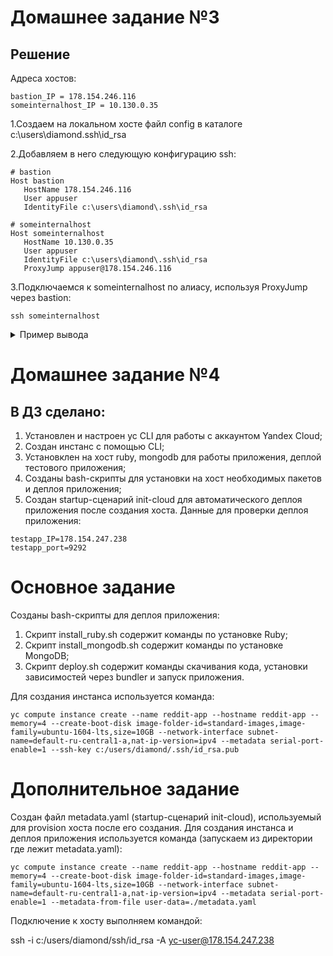 # Домашнее задание №3

## Решение

Адреса хостов:

```shell
bastion_IP = 178.154.246.116
someinternalhost_IP = 10.130.0.35
```

1.Создаем на локальном хосте файл config в каталоге c:\users\diamond\.ssh\id_rsa

2.Добавляем в него следующую конфигурацию ssh:

```shell
# bastion
Host bastion
   HostName 178.154.246.116
   User appuser
   IdentityFile c:\users\diamond\.ssh\id_rsa

# someinternalhost
Host someinternalhost
   HostName 10.130.0.35
   User appuser
   IdentityFile c:\users\diamond\.ssh\id_rsa
   ProxyJump appuser@178.154.246.116
```

3.Подключаемся к someinternalhost по алиасу, используя ProxyJump через bastion:

```shell
ssh someinternalhost
```

<details><summary>Пример вывода</summary>
<p>

```log
$ ssh someinternalhost
Welcome to Ubuntu 16.04.6 LTS (GNU/Linux 4.4.0-142-generic x86_64)

 * Documentation:  https://help.ubuntu.com
 * Management:     https://landscape.canonical.com
 * Support:        https://ubuntu.com/advantage

appuser@someinternalhost:~$

```
</p>
</details>

# Домашнее задание №4

## В ДЗ сделано:

1) Установлен и настроен yc CLI для работы с аккаунтом Yandex Cloud;
2) Создан инстанс с помощью CLI;
3) Установклен на хост ruby, mongodb для работы приложения, деплой тестового приложения;
4) Созданы bash-скрипты для установки на хост необходимых пакетов и деплоя приложения;
5) Создан startup-сценарий init-cloud для автоматического деплоя приложения после создания хоста.
Данные для проверки деплоя приложения:

```shell
testapp_IP=178.154.247.238
testapp_port=9292
```

# Основное задание

Созданы bash-скрипты для деплоя приложения:

1) Скрипт install_ruby.sh содержит команды по установке Ruby;
2) Скрипт install_mongodb.sh содержит команды по установке MongoDB;
3) Скрипт deploy.sh содержит команды скачивания кода, установки зависимостей через bundler и запуск приложения.

Для создания инстанса используется команда:

```shell
yc compute instance create --name reddit-app --hostname reddit-app --memory=4 --create-boot-disk image-folder-id=standard-images,image-family=ubuntu-1604-lts,size=10GB --network-interface subnet-name=default-ru-central1-a,nat-ip-version=ipv4 --metadata serial-port-enable=1 --ssh-key c:/users/diamond/.ssh/id_rsa.pub
```

# Дополнительное задание

Создан файл metadata.yaml (startup-сценарий init-cloud), используемый для provision хоста после его создания.
Для создания инстанса и деплоя приложения используется команда (запускаем из директории где лежит metadata.yaml):

```shell
yc compute instance create --name reddit-app --hostname reddit-app --memory=4 --create-boot-disk image-folder-id=standard-images,image-family=ubuntu-1604-lts,size=10GB --network-interface subnet-name=default-ru-central1-a,nat-ip-version=ipv4 --metadata serial-port-enable=1 --metadata-from-file user-data=./metadata.yaml
```

Подключение к хосту выполняем командой:

ssh -i c:/users/diamond/ssh/id_rsa -A yc-user@178.154.247.238
